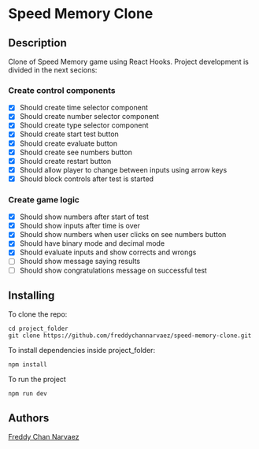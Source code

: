  # Speed Memory Clone

 ## Description
 Clone of Speed Memory game using React Hooks. Project development is divided in the next secions:
 
 ### Create control components
 * [x] Should create time selector component
 * [x] Should create number selector component
 * [x] Should create type selector component
 * [x] Should create start test button
 * [x] Should create evaluate button
 * [x] Should create see numbers button
 * [x] Should create restart button
 * [x] Should allow player to change between inputs using arrow keys
 * [x] Should block controls after test is started

 ### Create game logic
 * [x] Should show numbers after start of test
 * [x] Should show inputs after time is over
 * [x] Should show numbers when user clicks on see numbers button
 * [x] Should have binary mode and decimal mode
 * [x] Should evaluate inputs and show corrects and wrongs
 * [ ] Should show message saying results
 * [ ] Should show congratulations message on successful test

 ## Installing
  To clone the repo:
 ```
 cd project_folder
 git clone https://github.com/freddychannarvaez/speed-memory-clone.git
 ```
 To install dependencies inside project_folder:
 ```
 npm install
 ```
 To run the project
 ```
 npm run dev
 ```

 ## Authors
 [Freddy Chan Narvaez](https://freddychannarvaez.com)